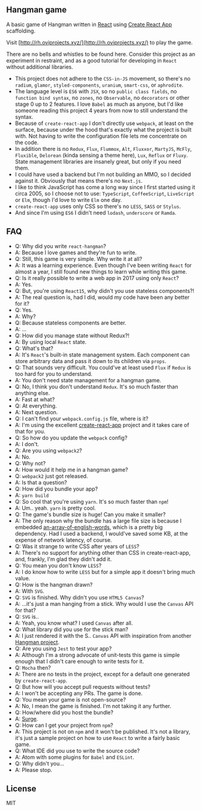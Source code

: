 ## Hangman game
A basic game of Hangman written in [React](https://facebook.github.io/react/) using [Create React App](https://github.com/facebookincubator/create-react-app) scaffolding.

Visit [http://rh.oviprojects.xyz/](http://rh.oviprojects.xyz/) to play the game.

There are no bells and whistles to be found here. Consider this project as an experiment in restraint, and as a good tutorial for developing in `React` without additional libraries.

- This project does not adhere to the `CSS-in-JS` movement, so there's no `radium`, `glamor`, `styled-components`, `uranium`, `smart-css`, or `aphrodite`.
- The language level is `ES6` with `JSX`, so no `public class fields`, no `function bind syntax`, no `zones`, no `Observable`, no `decorators` or other stage 0 up to 2 features. I love `Babel` as much as anyone, but I'd like someone reading this project 4 years from now to still understand the syntax.
- Because of `create-react-app` I don't directly use `webpack`, at least on the surface, because under the hood that's exactly what the project is built with. Not having to write the configuration file lets me concentrate on the code.
- In addition there is no `Redux`, `Flux`, `Flummox`, `Alt`, `Fluxxor`, `MartyJS`, `McFly`, `Fluxible`, `Delorean` (kinda sensing a theme here), `Lux`, `Reflux` or `Fluxy`. State management libraries are insanely great, but only if you need them.
- I could have used a backend but I'm not building an MMO, so I decided against it. Obviously that means there's no `Next.js`.
- I like to think JavaScript has come a long way since I first started using it circa 2005, so I choose not to use: `TypeScript`, `CoffeeScript`, `LiveScript` or `Elm`, though I'd love to write `Elm` one day.
- `create-react-app` uses only CSS so there's no `LESS`, `SASS` or `Stylus`.
- And since I'm using `ES6` I didn't need `lodash`, `underscore` or `Ramda`.

## FAQ
- Q: Why did you write `react-hangman`?
- A: Because I love games and they're fun to write.
- Q: Still, this game is very simple. Why write it at all?
- A: It was a learning experience. Even though I've been writing `React` for almost a year, I still found new things to learn while writing this game.
- Q: Is it really possible to write a web app in 2017 using only `React`?
- A: Yes.
- Q: But, you're using `React15`, why didn't you use stateless components?!
- A: The real question is, had I did, would my code have been any better for it?
- Q: Yes.
- A: Why?
- Q: Because stateless components are better.
- A: ...
- Q: How did you manage state without Redux?!
- A: By using local `React` state.
- Q: What's that?
- A: It's `React`'s built-in state management system. Each component can store arbitrary data and pass it down to its children via `props`.
- Q: That sounds very difficult. You could've at least used `Flux` if `Redux` is too hard for you to understand.
- A: You don't need state management for a hangman game.
- Q: No, I think you don't understand `Redux`. It's so much faster than anything else.
- A: Fast at what?
- Q: At everything.
- A: Next question.
- Q: I can't find your `webpack.config.js` file, where is it?
- A: I'm using the excellent [create-react-app](https://github.com/facebookincubator/create-react-app) project and it takes care of that for you.
- Q: So how do you update the `webpack` config?
- A: I don't.
- Q: Are you using `webpack2`?
- A: No.
- Q: Why not?
- A: How would it help me in a hangman game?
- Q: `webpack2` just got released.
- A: Is that a question?
- Q: How did you bundle your app?
- A: `yarn build`
- Q: So cool that you're using `yarn`. It's so much faster than `npm`!
- A: Um.. yeah. `yarn` is pretty cool.
- Q: The game's bundle size is huge! Can you make it smaller?
- A: The only reason why the bundle has a large file size is because I embedded [an-array-of-english-words](https://github.com/zeke/an-array-of-english-words), which is a pretty big dependency. Had I used a backend, I would've saved some KB, at the expense of network latency, of course.
- Q: Was it strange to write CSS after years of `LESS`?
- A: There's no support for anything other than CSS in create-react-app, and, frankly, I'm glad they didn't add it.
- Q: You mean you don't know `LESS`?
- A: I do know how to write `LESS` but for a simple app it doesn't bring much value.
- Q: How is the hangman drawn?
- A: With `SVG`.
- Q: `SVG` is finished. Why didn't you use `HTML5 Canvas`?
- A: ...it's just a man hanging from a stick. Why would I use the `Canvas` API for that?
- Q: `SVG` is..
- A: Yeah, you know what? I used `Canvas` after all.
- Q: What library did you use for the stick man?
- A: I just rendered it with the S.. `Canvas` API with inspiration from another [Hangman project](https://github.com/dannynelson/angular-hangman).
- Q: Are you using `Jest` to test your app?
- A: Although I'm a strong advocate of unit-tests this game is simple enough that I didn't care enough to write tests for it.
- Q: `Mocha` then?
- A: There are no tests in the project, except for a default one generated by `create-react-app`.
- Q: But how will you accept pull requests without tests?
- A: I won't be accepting any PRs. The game is done.
- Q: You mean your game is not open-source?
- A: No, I mean the game is finished. I'm not taking it any further.
- Q: How/where did you host the bundle?
- A: [Surge](https://surge.sh).
- Q: How can I get your project from `npm`?
- A: This project is not on `npm` and it won't be published. It's not a library, it's just a sample project on how to use `React` to write a fairly basic game.
- Q: What IDE did you use to write the source code?
- A: Atom with some plugins for `Babel` and `ESLint`.
- Q: Why didn't you...
- A: Please stop.

## License
MIT
